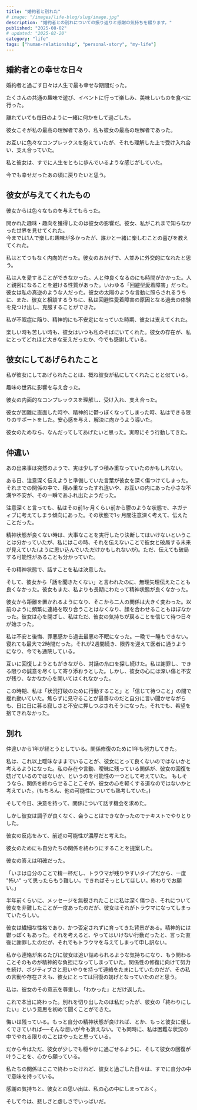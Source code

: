 ```yaml
---
title: "婚約者と別れた"
# image: "/images/life-blog/slug/image.jpg"
description: "婚約者との別れについての振り返りと感謝の気持ちを綴ります。"
published: "2025-08-02"
# updated: "2025-02-20"
category: "life"
tags: ["human-relationship", "personal-story", "my-life"]
---
```


## 婚約者との幸せな日々

婚約者と過ごす日々は人生で最も幸せな期間だった。

たくさんの共通の趣味で遊び、イベントに行って楽しみ、美味しいものを食べに行った。

離れていても毎日のように一緒に何かをして過ごした。

彼女こそが私の最高の理解者であり、私も彼女の最高の理解者であった。

お互いに色々なコンプレックスを抱えていたが、それも理解した上で受け入れ合い、支え合っていた。

私と彼女は、すでに人生をともに歩んでいるような感じがしていた。

今でも幸せだったあの頃に戻りたいと思う。

## 彼女が与えてくれたもの

彼女からは色々なものを与えてもらった。

開かれた趣味・趣向を獲得したのは彼女の影響だ。彼女、私がこれまで知らなかった世界を見せてくれた。  
今までは1人で楽しむ趣味が多かったが、誰かと一緒に楽しむことの喜びを教えてくれた。

私はとてつもなく内向的だった。彼女のおかげで、人並みに外交的になれたと思う。

私は人を愛することができなかった。人と仲良くなるのにも時間がかかった。人と親密になることを避ける性質があった。いわゆる「回避型愛着障害」だった。  
彼女は私の真逆のような人だった。彼女の太陽のような言動に照らされるうちに、また、彼女と相談するうちに、私は回避性愛着障害の原因となる過去の体験を見つけ出し、克服することができた。

私が不眠症に陥り、精神的にも不安定になっていた時期、彼女は支えてくれた。

楽しい時も苦しい時も、彼女はいつも私のそばにいてくれた。彼女の存在が、私にとってどれほど大きな支えだったか、今でも感謝している。

## 彼女にしてあげられたこと

私が彼女にしてあげられたことは、概ね彼女が私にしてくれたことと似ている。

趣味の世界に影響を与え合った。

彼女の内面的なコンプレックスを理解し、受け入れ、支え合った。

彼女が困難に直面した時や、精神的に鬱っぽくなってしまった時、私はできる限りのサポートをした。安心感を与え、解決に向かうよう導いた。

彼女のためなら、なんだってしてあげたいと思った。実際にそう行動してきた。

## 仲違い

あの出来事は突然のようで、実は少しずつ積み重なっていたのかもしれない。

ある日、注意深く伝えようと準備していた言葉が彼女を深く傷つけてしまった。それまでの関係の中で、積み重なったすれ違いや、お互いの内にあった小さな不満や不安が、その一瞬であふれ出たようだった。

注意深くと言っても、私はその前1ヶ月くらい前から鬱のような状態で、ネガティブに考えてしまう傾向にあった。その状態で1ヶ月間注意深く考えて、伝えたことだった。

精神状態が良くない時は、大事なことを実行したり決断してはいけないということは分かっていたが、私にはこの時、それを伝えないことで彼女と破局する未来が見えていた(ように思い込んでいただけかもしれないが)。ただ、伝えても破局する可能性があることも分かっていた。

その精神状態で、話すことを私は決意した。

そして、彼女から「話を聞きたくない」と言われたのに、無理矢理伝えたことも良くなかった。彼女もまた、私よりも長期にわたって精神状態が良くなかった。

彼女から距離を置かれるようになり、そこから二人の関係は大きく変わった。以前のように頻繁に連絡を取り合うことはなくなり、顔を合わせることもほぼなかった。彼女は心を閉ざし、私はただ、彼女の気持ちが戻ることを信じて待つ日々が始まった。

私は不安と後悔、罪悪感から過去最悪の不眠になった。一晩で一睡もできない。寝れても最大で2時間だった。それが2週間続き、限界を迎えて医者に通うようになり、今でも通院している。

互いに回復しようともがきながら、対話の糸口を探し続けた。私は謝罪し、できる限りの誠意を尽くして寄り添おうとした。しかし、彼女の心には深い傷と不安が残り、なかなか心を開いてはくれなかった。

この時期、私は「状況打破のために行動すること」と「信じて待つこと」の間で揺れ動いていた。焦らずに見守ることが最善なのだと自分に言い聞かせながらも、日に日に募る寂しさと不安に押しつぶされそうになった。それでも、希望を捨てきれなかった。

## 別れ

仲違いから1年が経とうとしている。関係修復のために1年も努力してきた。

私は、これ以上曖昧なままでいることが、彼女にとって良くないのではないかと考えるようになった。私の存在や言動、曖昧に残っている関係が、彼女の回復を妨げているのではないか、というのを可能性の一つとして考えていた。
もしそうなら、関係を終わらせることこそが、彼女の心を軽くする道なのではないかと考えていた。(もちろん、他の可能性についても熟考していた。)

そして今日、決意を持って、関係について話す機会を求めた。

しかし彼女は調子が良くなく、会うことはできなかったのでテキストでやりとりした。

彼女の反応をみて、前述の可能性が濃厚だと考えた。

彼女のためにも自分たちの関係を終わりにすることを提案した。

彼女の答えは明確だった。

「いまは自分のことで精一杯だし、トラウマが残りやすいタイプだから、一度 "怖い" って思ったらもう難しい。できればそっとしてほしい。終わりでお願い。」

半年前くらいに、メッセージを無視されたことに私は深く傷つき、それについて彼女を非難したことが一度あったのだが、彼女はそれがトラウマになってしまっていたらしい。

彼女は繊細な性格であり、かつ否定されずに育ってきた背景がある。精神的には鬱っぽくもあった。それを考えると、やってはいけない行動だったと、言った直後に謝罪したのだが、それでもトラウマを与えてしまって申し訳ない。

私から連絡が来るたびに彼女は追い詰められるような気持ちになり、もう関わることそのものが精神的な負担になってしまっていた。関係性の修復に向けて努力を続け、ポジティブさと思いやりを持って連絡をたまにしていたのだが、その私の言動や存在さえも、彼女にとっては回復の妨げとなっていたのだと思う。

私は、彼女のその意志を尊重し、「わかった」とだけ返した。

これで本当に終わった。別れを切り出したのは私だったが、彼女の「終わりにしたい」という意思を初めて聞くことができた。

悔いは残っている。もっと自分の精神状態が良ければ、とか、もっと彼女に優しくできていれば──そんな想いが今も消えない。でも同時に、私は困難な状況の中でやれる限りのことはやったと思っている。

だから今はただ、彼女が少しでも穏やかに過ごせるように、そして彼女の回復が叶うことを、心から願っている。

私たちの関係はここで終わったけれど、彼女と過ごした日々は、すでに自分の中で意味を持っている。

感謝の気持ちと、彼女との思い出は、私の心の中にしまっておく。

そして今は、悲しさと虚しさでいっぱいだ。
